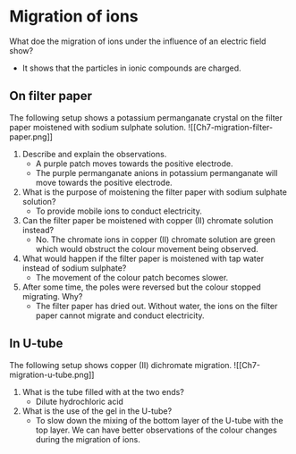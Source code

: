 # Migration of ions

What doe the migration of ions under the influence of an electric field show?
- It shows that the particles in ionic compounds are charged.

## On filter paper

The following setup shows a potassium permanganate crystal on the filter paper moistened with sodium sulphate solution.
![[Ch7-migration-filter-paper.png]]

1. Describe and explain the observations.
	- A purple patch moves towards the positive electrode.
	- The purple permanganate anions in potassium permanganate will move towards the positive electrode.
2. What is the purpose of moistening the filter paper with sodium sulphate solution?
	- To provide mobile ions to conduct electricity.
3. Can the filter paper be moistened with copper (II) chromate solution instead?
	- No. The chromate ions in copper (II) chromate solution are green which would obstruct the colour movement being observed.
4. What would happen if the filter paper is moistened with tap water instead of sodium sulphate?
	- The movement of the colour patch becomes slower.
5. After some time, the poles were reversed but the colour stopped migrating. Why?
	- The filter paper has dried out. Without water, the ions on the filter paper cannot migrate and conduct electricity.

## In U-tube

The following setup shows copper (II) dichromate migration.
![[Ch7-migration-u-tube.png]]

1. What is the tube filled with at the two ends?
	- Dilute hydrochloric acid
2. What is the use of the gel in the U-tube?
	- To slow down the mixing of the bottom layer of the U-tube with the top layer. We can have better observations of the colour changes during the migration of ions.